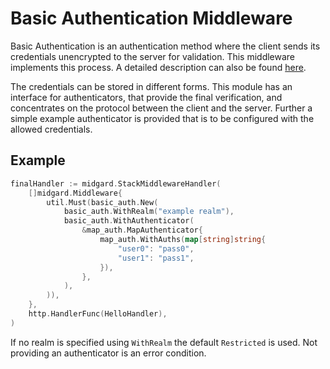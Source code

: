 Basic Authentication Middleware
===============================

Basic Authentication is an authentication method where the client sends its
credentials unencrypted to the server for validation. This middleware implements
this process. A detailed description can also be found
[here](https://en.wikipedia.org/wiki/Basic_access_authentication).

The credentials can be stored in different forms. This module has an interface
for authenticators, that provide the final verification, and concentrates on the
protocol between the client and the server. Further a simple example
authenticator is provided that is to be configured with the allowed credentials.

Example
-------

```go
finalHandler := midgard.StackMiddlewareHandler(
    []midgard.Middleware{
        util.Must(basic_auth.New(
            basic_auth.WithRealm("example realm"),
            basic_auth.WithAuthenticator(
                &map_auth.MapAuthenticator{
                    map_auth.WithAuths(map[string]string{
                        "user0": "pass0",
                        "user1": "pass1",
                    }),
                },
            ),
        )),
    },
    http.HandlerFunc(HelloHandler),
)
```

If no realm is specified using `WithRealm` the default `Restricted` is used.
Not providing an authenticator is an error condition.
